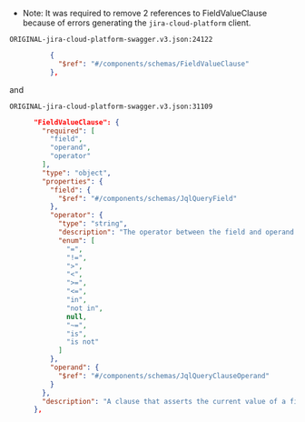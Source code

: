 * Note: It was required to remove 2 references to FieldValueClause because of errors generating the `jira-cloud-platform` client. 


`ORIGINAL-jira-cloud-platform-swagger.v3.json:24122`
```json
          {
            "$ref": "#/components/schemas/FieldValueClause"
          },
```

and

`ORIGINAL-jira-cloud-platform-swagger.v3.json:31109`
```json
      "FieldValueClause": {
        "required": [
          "field",
          "operand",
          "operator"
        ],
        "type": "object",
        "properties": {
          "field": {
            "$ref": "#/components/schemas/JqlQueryField"
          },
          "operator": {
            "type": "string",
            "description": "The operator between the field and operand.",
            "enum": [
              "=",
              "!=",
              ">",
              "<",
              ">=",
              "<=",
              "in",
              "not in",
              null,
              "~=",
              "is",
              "is not"
            ]
          },
          "operand": {
            "$ref": "#/components/schemas/JqlQueryClauseOperand"
          }
        },
        "description": "A clause that asserts the current value of a field. For example, `summary ~ test`."
      },
```
